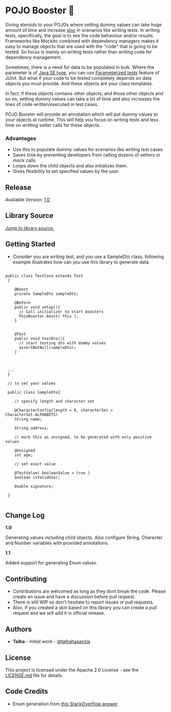# POJO Booster :rocket:
Giving steroids to your POJOs where setting dummy values can take huge amount of time and increase [sloc](https://en.wikipedia.org/wiki/Source_lines_of_code) in scenarios like writing tests. In writing tests, specifically, the goal is to see the code behaviour and/or results. Frameworks like Mockito combined with dependency managers makes it easy to manage objects that are used with the "code" that is going to be tested. So focus is mainly on writing tests rather than writing code for dependency management.

Sometimes, there is a need for data to be populated in bulk. Where the parameter is of [Java SE type](https://docs.oracle.com/javase/tutorial/java/nutsandbolts/variables.html), you can use [Parameterized tests](https://github.com/junit-team/junit4/wiki/parameterized-tests) feature of JUnit. But what if your code to be tested completely depends on data objects you must provide. And these objects are your class templates. 

In fact, if these objects contains other objects, and those other objects and so on, setting dummy values can take a lot of time and also increases the lines of code written/executed in test cases. 

POJO Booster will provide an annotation which will put dummy values to your objects at runtime. This will help you focus on writing tests and less time on writting setter calls for these objects.



### Advantages
- Use this to populate dummy values for scenarios like writing test cases.
- Saves time by preventing developers from calling dozens of setters or mock calls.
- Loops down the child objects and also initializes them.
- Gives flexibility to set specified values by the user.


## Release
Available Version:  [1.0](https://github.com/talhahasanzia/pojo-booster/releases/tag/v1.0)


## Library Source
[Jump to library source.](https://github.com/talhahasanzia/pojo-booster/tree/master/src/io/github/talhahasanzia)

## Getting Started
- Consider you are writing test, and you use a SampleDto class, following example illustrates how can you use this library to generate data.


```

public class TestCase extends Test
 {
 
    @Boost
    private SampleDto sampleDto;
    
    @Before
    public void setup(){
      // Call initializer to start boosters      
      PojoBooster.boost( this );
    }
    
    
    @Test
    public void testDto(){
      // start testing dto with dummy values
      assertNotNull(sampleDto);
    }
    
    
 
 ...
 }
 
 // to set your values
 
 public class SampleDto{
 
    // specify length and character set
    
    @CharacterConfig(length = 8, characterSet = CharacterSet.ALPHABETS)
    String name;
    
    String address;
    
    // mark this as unsigned, to be generated with only positive values
    
    @Unsigned
    int age;
    
    // set exact value
    
    @TestValue( booleanValue = true )
    boolean isValidUser;
    
    Double signature;
 
 }
  
 ```

## Change Log

**1.0**

Generating values including child objects. Also configure String, Character and Number variables with provided annotations.

**1.1**

Added support for generating Enum values.



## Contributing

- Contributions are welcomed as long as they dont break the code. Please create an issue and have a discussion before pull request.
- There is still WIP so don't hesitate to report issues or pull requests.
- Also, if you created a skin based on this library you can create a pull request and we will add it in official release.



## Authors

* **Talha** - *Initial work* - [@talhahasanzia](https://github.com/talhahasanzia)

## License

This project is licensed under the Apache 2.0 License - see the [LICENSE.md](https://github.com/talhahasanzia/pojo-booster/blob/master/LICENSE) file for details.


## Code Credits

- Enum generation from [this StackOverflow answer](https://stackoverflow.com/a/3735968/4856761)

